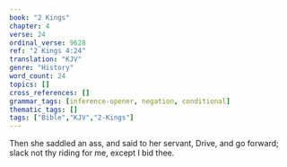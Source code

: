 ```yaml
---
book: "2 Kings"
chapter: 4
verse: 24
ordinal_verse: 9628
ref: "2 Kings 4:24"
translation: "KJV"
genre: "History"
word_count: 24
topics: []
cross_references: []
grammar_tags: [inference-opener, negation, conditional]
thematic_tags: []
tags: ["Bible","KJV","2-Kings"]
---
```

Then she saddled an ass, and said to her servant, Drive, and go forward; slack not thy riding for me, except I bid thee.
